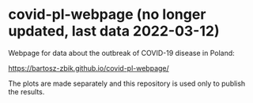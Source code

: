 # covid-pl-webpage (no longer updated, last data 2022-03-12)

Webpage for data about the outbreak of COVID-19 disease in Poland:

https://bartosz-zbik.github.io/covid-pl-webpage/

The plots are made separately and this repository is used only to publish the results.
